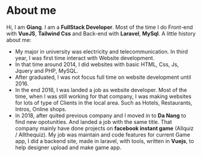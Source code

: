 # About me

Hi, I am **Giang**. I am a **FullStack Developer**.
Most of the time I do Front-end with **VueJS**, **Tailwind Css** and Back-end with **Laravel**, **MySql**.
A little history about me: 
- My major in university was electricity and telecommunication. In third year, I was first time interact with Website development.
- In that time around 2014, I did websites with basic HTML, Css, Js, Jquery and PHP, MySQL.
- After graduated, I was not focus full time on website development until 2016.
- In the end 2016, I was landed a job as website developer. Most of the time, when I was still working for that company, I was making websites for lots of type of Clients in the local area. Such as Hotels, Restaurants, Intros, Online shops.
- In 2018, after quited previous company and I moved in to **Da Nang** to find new opotunities. And landed a job with the same title. That company mainly have done projects on **facebook instant game** (Allquiz / Allthequiz). My job was maintain and code features for current Game app, I did a backend site, made in laravel, with tools, written in **Vuejs**, to help designer upload and make game app.
